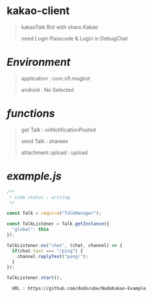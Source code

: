 # kakao-client
> kakaoTalk Bot with share Kakao
> 
> need Login Passcode & 
> Login in DebugChat

___Environment___
=
> application : com.xfl.msgbot
> 
> android : No Selected

___functions___
=
> get Talk : onNotificationPosted
>
> send Talk : shareex
>
> attachment upload : upload

___example.js___
=
```js
/**
 * code status : writing
 */

const Talk = require("TalkManager");

const TalkListener = Talk.getInstance({
  "global": this
});

TalkListener.on("chat", (chat, channel) => {
  if(chat.text === "/ping") {
    channel.replyText("pong!");
  }
});

TalkListener.start();
```

```
  URL : https://github.com/dodocube/NodeKakao-Example
```
